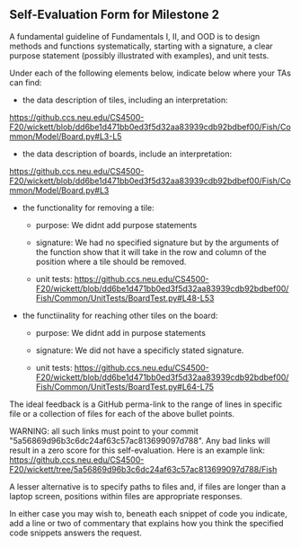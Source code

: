 ## Self-Evaluation Form for Milestone 2

A fundamental guideline of Fundamentals I, II, and OOD is to design
methods and functions systematically, starting with a signature, a
clear purpose statement (possibly illustrated with examples), and
unit tests.

Under each of the following elements below, indicate below where your
TAs can find:

- the data description of tiles, including an interpretation:

https://github.ccs.neu.edu/CS4500-F20/wickett/blob/dd6be1d471bb0ed3f5d32aa83939cdb92bdbef00/Fish/Common/Model/Board.py#L3-L5

- the data description of boards, include an interpretation:

https://github.ccs.neu.edu/CS4500-F20/wickett/blob/dd6be1d471bb0ed3f5d32aa83939cdb92bdbef00/Fish/Common/Model/Board.py#L3


- the functionality for removing a tile:
  - purpose: We didnt add purpose statements
  
  - signature: We had no specified signature but by the arguments of the function show that it will take in the row and column of the position where a tile should be removed. 
  
  - unit tests: 
  https://github.ccs.neu.edu/CS4500-F20/wickett/blob/dd6be1d471bb0ed3f5d32aa83939cdb92bdbef00/Fish/Common/UnitTests/BoardTest.py#L48-L53

- the functiinality for reaching other tiles on the board:
  - purpose: We didnt add in purpose statements
  
  - signature: We did not have a specificly stated signature.
  
  - unit tests: 
  https://github.ccs.neu.edu/CS4500-F20/wickett/blob/dd6be1d471bb0ed3f5d32aa83939cdb92bdbef00/Fish/Common/UnitTests/BoardTest.py#L64-L75

The ideal feedback is a GitHub perma-link to the range of lines in specific
file or a collection of files for each of the above bullet points.

  WARNING: all such links must point to your commit "5a56869d96b3c6dc24af63c57ac813699097d788".
  Any bad links will result in a zero score for this self-evaluation.
  Here is an example link:
    <https://github.ccs.neu.edu/CS4500-F20/wickett/tree/5a56869d96b3c6dc24af63c57ac813699097d788/Fish>

A lesser alternative is to specify paths to files and, if files are
longer than a laptop screen, positions within files are appropriate
responses.

In either case you may wish to, beneath each snippet of code you
indicate, add a line or two of commentary that explains how you think
the specified code snippets answers the request.
